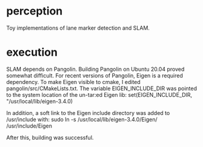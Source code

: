 # perception
Toy implementations of lane marker detection and SLAM.

# execution
SLAM depends on Pangolin. Building Pangolin on Ubuntu 20.04 proved somewhat difficult. For recent versions of Pangolin, Eigen is a required dependency. To make Eigen visible to cmake, I edited pangolin/src/CMakeLists.txt. The variable EIGEN_INCLUDE_DIR was pointed to the system location of the un-tar:ed Eigen lib:
	set(EIGEN_INCLUDE_DIR, "/usr/local/lib/eigen-3.4.0)

In addition, a soft link to the Eigen include directory was added to /usr/include with:
	sudo ln -s /usr/local/lib/eigen-3.4.0/Eigen/ /usr/include/Eigen
	
After this, building was successful.

